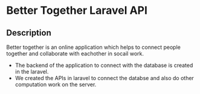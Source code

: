 # Better Together Laravel API
## Description
Better together is an online application which helps to connect people together and collaborate with eachother in socail work.
-   The backend of the application to connect with the database is created in the laravel.
-   We created the APIs in laravel to connect the databse and also do other computation work on the server.
